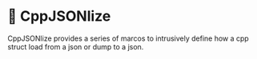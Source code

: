 # 🐸 CppJSONlize

CppJSONlize provides a series of marcos to intrusively define how a cpp struct load from a json or dump to a json.


